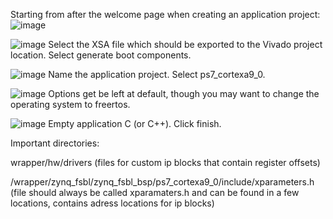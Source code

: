 Starting from after the welcome page when creating an application project:
![image](https://user-images.githubusercontent.com/84331501/231320743-128e945d-ca02-460d-879a-2553734518ee.png)

![image](https://user-images.githubusercontent.com/84331501/231320898-09415909-c0e7-4109-841b-d033e781ed07.png)
Select the XSA file which should be exported to the Vivado project location. Select generate boot components.

![image](https://user-images.githubusercontent.com/84331501/231321171-a9a09a1f-f31b-402d-95ec-0a2b6c47cb2f.png)
Name the application project. Select ps7_cortexa9_0.

![image](https://user-images.githubusercontent.com/84331501/231321483-ba001bf4-e14b-4366-a73f-c6f90d296d28.png)
Options get be left at default, though you may want to change the operating system to freertos.

![image](https://user-images.githubusercontent.com/84331501/231321633-58d933d7-38d9-4714-8887-0c29684e5f88.png)
Empty application C (or C++). Click finish.

Important directories:

  wrapper/hw/drivers (files for custom ip blocks that contain register offsets)
  
  /wrapper/zynq_fsbl/zynq_fsbl_bsp/ps7_cortexa9_0/include/xparameters.h (file should always be called xparamaters.h and can be found in a few locations,    contains adress locations for ip blocks)
